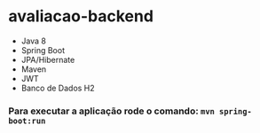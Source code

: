# avaliacao-backend

- Java 8
- Spring Boot
- JPA/Hibernate
- Maven
- JWT
- Banco de Dados H2

### Para executar a aplicação rode o comando: `mvn spring-boot:run`
